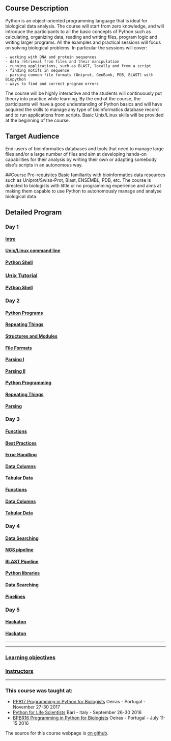 

## Course Description

Python is an object-oriented programming language that is ideal for biological data analysis. The course will start from zero knowledge, and will introduce the participants to all the basic concepts of Python such as calculating, organizing data, reading and writing files, program logic and writing larger programs. All the examples and practical sessions will focus on solving biological problems. In particular the sessions will cover:

    - working with DNA and protein sequences
    - data retrieval from files and their manipulation
    - running applications, such as BLAST, locally and from a script
    - finding motifs in sequence
    - parsing common file formats (Uniprot, GenBank, PDB, BLAST) with Biopython
    - ways to find and correct program errors

The course will be highly interactive and the students will continuously put theory into practice while learning. By the end of the course, the participants will have a good understanding of Python basics and will have acquired the skills to manage any type of bioinformatics database record and to run applications from scripts. Basic Unix/Linux skills will be provided at the beginning of the course.


## Target Audience
End-users of bioinformatics databases and tools that need to manage large files and/or a large number of files and aim at developing hands-on capabilities for their analysis by writing their own or adapting somebody else's scripts in an autonomous way.


##Course Pre-requisites
Basic familiarity with bioinformatics data resources such as Uniprot/Swiss-Prot, Blast, ENSEMBL, PDB, etc. The course is directed to biologists with little or no programming experience and aims at making them capable to use Python to autonomously manage and analyse biological data.

## Detailed Program

### Day 1
#### [Intro](day1/intro.md)
#### [Unix/Linux command line](day1/1-Unix/Unix-Theory-BPBR16.md)
#### [Python Shell](day1/2-Pythonshell/pythonshell.md)
###  [Unix Tutorial](day1/1-Unix/unix_tutorial.zip)
#### [Python Shell](day1/2-Pythonshell/d1_pyshell_data_scripts)

### Day 2
#### [Python Programs](day2/1-PythonPrograms/PythonPrograms.md)
#### [Repeating Things](day2/2-RepeatingThings/RepeatingThings.md)
#### [Structures and Modules](day2/1-PythonPrograms/PythonStructureModulesImport.md)
#### [File Formats](day2/3-Parsing/FileFormats.md)
#### [Parsing I](day2/3-Parsing/Parsing-Theory-I.md)
#### [Parsing II](day2/3-Parsing/Parsing-Theory-II.md)  
#### [Python Programming](day2/1-PythonPrograms/d2_programing_data_scripts)
#### [Repeating Things](day2/2-RepeatingThings/d2_repeating_data_scripts)
#### [Parsing](day2/3-Parsing/d2_parsing_data_script)

### Day 3
#### [Functions](day3/1-Functions/functions.md)
#### [Best Practices](day3/2-Debugging/BestPracticesInProgramming.md)
#### [Error Handling](day3/2-Debugging/ErrorHandling.md)
#### [Data Columns](day3/3-DataColumns/DataColumns.md)
#### [Tabular Data](day3/4-TabularData/TabularData.md)
#### [Functions](day3/1-Functions/d3_functions_data_scripts)
#### [Data Columns](day3/3-DataColumns/d3_datacolumns_data_scripts)
#### [Tabular Data](day3/4-TabularData/d3_tabulardata_data_scripts)

### Day 4
#### [Data Searching](day4/1-DataSearching/DataSearching.md)
#### [NGS pipeline](day4/2-Pipelines/NGS_pipeline.md)
#### [BLAST Pipeline](day4/2-Pipelines/Running-BLAST_sys.argv.md)
#### [Python libraries](day4/3-PythonLibraries/tasks.md)
#### [Data Searching](day4/1-DataSearching/d4_datasearching_data_scripts)
#### [Pipelines](day4/2-Pipelines/d4_pipelines_data_script)

### Day 5
#### [Hackaton](day5/Hackathon/HACKATHON_TASKS.md)
#### [Hackaton](day5/Hackathon/hackathon_data_scripts)

---

---

### [Learning objectives](pages/learning_objective.html)

### [Instructors](pages/instructors.html)

---


### This course was taught at:

- [PPB17 Programming in Python for Biologists](ftp://gtpb.igc.gulbenkian.pt/bicourses/2017/PPB17/index.html) Oeiras - Portugal -  November 27-30 2017 <br/>
- [Python for Life Scientists](https://elixir-iib-training.github.io/website/docs/programme2016_copy.html) Bari - Italy - September 26-30 2016 </br>
- [BPBR16 Programming in Python for Biologists](http://gtpb.igc.gulbenkian.pt/bicourses/BPBR16/) Oeiras - Portugal - July 11-15 2016<br/>

The source for this course webpage is [on github](https://github.com/GTPB/Web_course_template).
